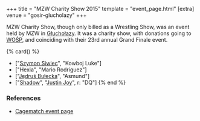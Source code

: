 +++
title = "MZW Charity Show 2015"
template = "event_page.html"
[extra]
venue = "gosir-glucholazy"
+++

MZW Charity Show, though only billed as a Wrestling Show, was an event held by MZW in [Głuchołazy](@/v/gosir-glucholazy.md). It was a charity show, with donations going to [WOŚP][wosp], and coinciding with their 23rd annual Grand Finale event.

{% card() %}
- ["[Szymon Siwiec](@/w/szymon-siwiec.md)", "Kowboj Luke"]
- ["Hexia", "Mario Rodriguez"]
- ["[Jędruś Bułecka](@/w/jedrus-bulecka.md)", "Asmund"]
- ["[Shadow](@/w/shadow.md)", "[Justin Joy](@/w/justin-joy.md)", r: "DQ"]
{% end %}

### References

* [Cagematch event page](https://www.cagematch.net/?id=1&nr=153092)

[wosp]: https://en.wikipedia.org/wiki/Great_Orchestra_of_Christmas_Charity
